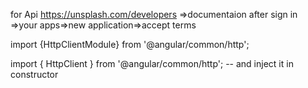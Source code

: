 for Api
https://unsplash.com/developers
=>documentaion
after sign in =>your apps=>new application=>accept terms
<!-- add HttpClientModule at app.module -->
import {HttpClientModule} from '@angular/common/http';
<!-- add HttpClient T photo service -->
import { HttpClient } from '@angular/common/http';
-- and inject it in constructor


<!-- build -->
